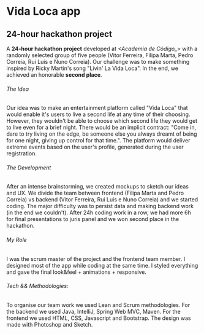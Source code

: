# Vida Loca app
## 24-hour hackathon project

A **24-hour hackathon project** developed at *<Academia de Código_>* with a randomly selected group of five people (Vitor Ferreira, Filipa Marta, Pedro Correia, Rui Luís e Nuno Correia). Our challenge was to make something inspired by Ricky Martin's song "Livin' La Vida Loca". In the end, we achieved an honorable **second place**.

###### The Idea
Our idea was to make an entertainment platform called "Vida Loca" that would enable it's users to live a second life at any time of their choosing. However, they wouldn't be able to choose which second life they would get to live even for a brief night. There would be an implicit contract: "Come in, dare to try living on the edge, be someone else you always dreamt of being for one night, giving up control for that time.". The platform would deliver extreme events based on the user's profile, generated during the user registration.

###### The Development
After an intense brainstorming, we created mockups to sketch our ideas and UX. We divide the team between frontend (Filipa Marta and Pedro Correia) vs backend (Vitor Ferreira, Rui Luís e Nuno Correia) and we started coding. The major difficulty was to persist data and making backend work (in the end we couldn't). After 24h coding work in a row, we had more 6h for final presentations to juris panel and we won second place in the hackathon. 

###### My Role
I was the scrum master of the project and the frontend team member. I designed most of the app while coding at the same time. I styled everything and gave the final look&feel + animations + responsive.

###### Tech && Methodologies:
To organise our team work we used Lean and Scrum methodologies. For the backend we used Java, IntelliJ, Spring Web MVC, Maven. For the frontend we used HTML, CSS, Javascript and Bootstrap. The design was made with Photoshop and Sketch.

